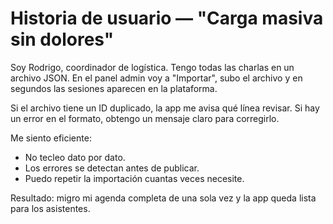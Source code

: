 # Historia de usuario — "Carga masiva sin dolores"

Soy Rodrigo, coordinador de logística. Tengo todas las charlas en un archivo JSON. En el panel admin voy a "Importar", subo el archivo y en segundos las sesiones aparecen en la plataforma.

Si el archivo tiene un ID duplicado, la app me avisa qué línea revisar. Si hay un error en el formato, obtengo un mensaje claro para corregirlo.

Me siento eficiente:

- No tecleo dato por dato.
- Los errores se detectan antes de publicar.
- Puedo repetir la importación cuantas veces necesite.

Resultado: migro mi agenda completa de una sola vez y la app queda lista para los asistentes.
